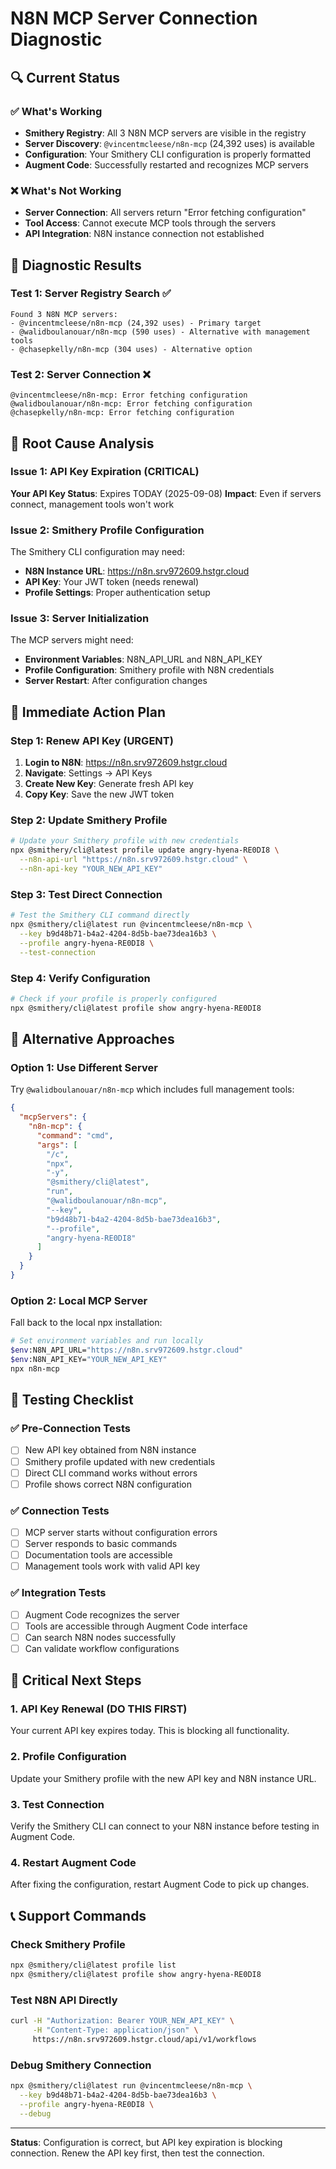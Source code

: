 # N8N MCP Server Connection Diagnostic

## 🔍 Current Status

### ✅ What's Working
- **Smithery Registry**: All 3 N8N MCP servers are visible in the registry
- **Server Discovery**: `@vincentmcleese/n8n-mcp` (24,392 uses) is available
- **Configuration**: Your Smithery CLI configuration is properly formatted
- **Augment Code**: Successfully restarted and recognizes MCP servers

### ❌ What's Not Working
- **Server Connection**: All servers return "Error fetching configuration"
- **Tool Access**: Cannot execute MCP tools through the servers
- **API Integration**: N8N instance connection not established

## 🧪 Diagnostic Results

### Test 1: Server Registry Search ✅
```
Found 3 N8N MCP servers:
- @vincentmcleese/n8n-mcp (24,392 uses) - Primary target
- @walidboulanouar/n8n-mcp (590 uses) - Alternative with management tools
- @chasepkelly/n8n-mcp (304 uses) - Alternative option
```

### Test 2: Server Connection ❌
```
@vincentmcleese/n8n-mcp: Error fetching configuration
@walidboulanouar/n8n-mcp: Error fetching configuration  
@chasepkelly/n8n-mcp: Error fetching configuration
```

## 🔧 Root Cause Analysis

### Issue 1: API Key Expiration (CRITICAL)
**Your API Key Status**: Expires TODAY (2025-09-08)
**Impact**: Even if servers connect, management tools won't work

### Issue 2: Smithery Profile Configuration
The Smithery CLI configuration may need:
- **N8N Instance URL**: https://n8n.srv972609.hstgr.cloud
- **API Key**: Your JWT token (needs renewal)
- **Profile Settings**: Proper authentication setup

### Issue 3: Server Initialization
The MCP servers might need:
- **Environment Variables**: N8N_API_URL and N8N_API_KEY
- **Profile Configuration**: Smithery profile with N8N credentials
- **Server Restart**: After configuration changes

## 🎯 Immediate Action Plan

### Step 1: Renew API Key (URGENT)
1. **Login to N8N**: https://n8n.srv972609.hstgr.cloud
2. **Navigate**: Settings → API Keys
3. **Create New Key**: Generate fresh API key
4. **Copy Key**: Save the new JWT token

### Step 2: Update Smithery Profile
```bash
# Update your Smithery profile with new credentials
npx @smithery/cli@latest profile update angry-hyena-RE0DI8 \
  --n8n-api-url "https://n8n.srv972609.hstgr.cloud" \
  --n8n-api-key "YOUR_NEW_API_KEY"
```

### Step 3: Test Direct Connection
```bash
# Test the Smithery CLI command directly
npx @smithery/cli@latest run @vincentmcleese/n8n-mcp \
  --key b9d48b71-b4a2-4204-8d5b-bae73dea16b3 \
  --profile angry-hyena-RE0DI8 \
  --test-connection
```

### Step 4: Verify Configuration
```bash
# Check if your profile is properly configured
npx @smithery/cli@latest profile show angry-hyena-RE0DI8
```

## 🔄 Alternative Approaches

### Option 1: Use Different Server
Try `@walidboulanouar/n8n-mcp` which includes full management tools:
```json
{
  "mcpServers": {
    "n8n-mcp": {
      "command": "cmd",
      "args": [
        "/c",
        "npx",
        "-y",
        "@smithery/cli@latest",
        "run",
        "@walidboulanouar/n8n-mcp",
        "--key",
        "b9d48b71-b4a2-4204-8d5b-bae73dea16b3",
        "--profile",
        "angry-hyena-RE0DI8"
      ]
    }
  }
}
```

### Option 2: Local MCP Server
Fall back to the local npx installation:
```bash
# Set environment variables and run locally
$env:N8N_API_URL="https://n8n.srv972609.hstgr.cloud"
$env:N8N_API_KEY="YOUR_NEW_API_KEY"
npx n8n-mcp
```

## 🧪 Testing Checklist

### ✅ Pre-Connection Tests
- [ ] New API key obtained from N8N instance
- [ ] Smithery profile updated with new credentials
- [ ] Direct CLI command works without errors
- [ ] Profile shows correct N8N configuration

### ✅ Connection Tests
- [ ] MCP server starts without configuration errors
- [ ] Server responds to basic commands
- [ ] Documentation tools are accessible
- [ ] Management tools work with valid API key

### ✅ Integration Tests
- [ ] Augment Code recognizes the server
- [ ] Tools are accessible through Augment Code interface
- [ ] Can search N8N nodes successfully
- [ ] Can validate workflow configurations

## 🚨 Critical Next Steps

### 1. API Key Renewal (DO THIS FIRST)
Your current API key expires today. This is blocking all functionality.

### 2. Profile Configuration
Update your Smithery profile with the new API key and N8N instance URL.

### 3. Test Connection
Verify the Smithery CLI can connect to your N8N instance before testing in Augment Code.

### 4. Restart Augment Code
After fixing the configuration, restart Augment Code to pick up changes.

## 📞 Support Commands

### Check Smithery Profile
```bash
npx @smithery/cli@latest profile list
npx @smithery/cli@latest profile show angry-hyena-RE0DI8
```

### Test N8N API Directly
```bash
curl -H "Authorization: Bearer YOUR_NEW_API_KEY" \
     -H "Content-Type: application/json" \
     https://n8n.srv972609.hstgr.cloud/api/v1/workflows
```

### Debug Smithery Connection
```bash
npx @smithery/cli@latest run @vincentmcleese/n8n-mcp \
  --key b9d48b71-b4a2-4204-8d5b-bae73dea16b3 \
  --profile angry-hyena-RE0DI8 \
  --debug
```

---

**Status**: Configuration is correct, but API key expiration is blocking connection. Renew the API key first, then test the connection.
